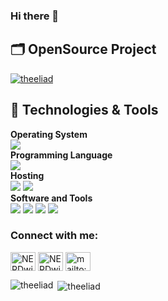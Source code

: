 ### Hi there 👋

## 🗂️ OpenSource Project

<a href="https://github.com/theeliad/Geospatial_Weather_App">
  <img align="center" src="https://github-readme-stats.vercel.app/api/pin/?username=theeliad&repo=Geospatial_Weather_App&show_icons=true" alt="theeliad" />
</a>


## 🔧 Technologies & Tools

**Operating System**<br>
![](https://img.shields.io/badge/-Windows-informational?style=flat&logo=windows&logoColor=white&color=0078D6)
<br>
**Programming Language**<br>
![](https://img.shields.io/badge/-Python-informational?style=flat&logo=python&logoColor=white&color=3776AB)
<br>
**Hosting**<br>
![](https://img.shields.io/badge/-Streamlit_Cloud-informational?style=flat&logo=streamlit&logoColor=red&color=000000)
![](https://img.shields.io/badge/-Github_Pages-informational?style=flat&logo=github&logoColor=white&color=222222)
<br>
**Software and Tools**<br>
![](https://img.shields.io/badge/-Git-informational?style=flat&logo=git&logoColor=black&color=F05032)
![](https://img.shields.io/badge/-Pycharm?style=flat&logo=Pycharm&logoColor=black&color=20b2aa)
![](https://img.shields.io/badge/-PostgreSQL-informational?style=flat&logo=postgresql&logoColor=white&color=4169E1)
![](https://img.shields.io/badge/-Spyder-informational?style=flat&logo=Spyderide&logoColor=red&color=fefffe)


<p align="left"> 
<h3 align="left">Connect with me:</h3>
<a href="https://twitter.com/NERDwithSWAGGER" target="blank"><img align="center" src="https://cdn.jsdelivr.net/npm/simple-icons@3.0.1/icons/twitter.svg" alt="NERDwithSWAGGER" height="30" width="40" /></a>
<a href="https://www.linkedin.com/in/eli-p-96312163/" target="blank"><img align="center" src="https://cdn.jsdelivr.net/npm/simple-icons@3.0.1/icons/linkedin.svg" alt="NERDwithSWAGGER" height="30" width="40" /></a>
<a href="mailto:policapee@gmail.com" target="blank"><img align="center" src="https://cdn.jsdelivr.net/npm/simple-icons@3.0.1/icons/gmail.svg" alt="mailto:policapee@gmail.com" height="30" width="40" /></a>
</p>

<p><img align="left" src="https://github-readme-stats.vercel.app/api/top-langs/?username=theeliad&layout=compact" alt="theeliad" /></p>

<p>&nbsp;<img align="center" src="https://github-readme-stats.vercel.app/api?username=theeliad&show_icons=true" alt="theeliad" /></p>

<!--
**theeliad/theeliad** is a ✨ _special_ ✨ repository because its `README.md` (this file) appears on your GitHub profile.

Here are some ideas to get you started:

- 🔭 I’m currently working on ...
- 🌱 I’m currently learning ...
- 👯 I’m looking to collaborate on ...
- 🤔 I’m looking for help with ...
- 💬 Ask me about ...
- 📫 How to reach me: ...
- 😄 Pronouns: ...
- ⚡ Fun fact: ...
-->
